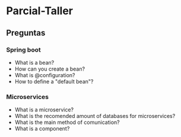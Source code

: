 # Parcial-Taller


## Preguntas

### Spring boot

- What is a bean?
- How can you create a bean?
- What is @configuration?
- How to define a "default bean"?

### Microservices

- What is a microservice?
- What is the recomended amount of databases for microservices?
- What is the main method of comunication?
- What is a component?
